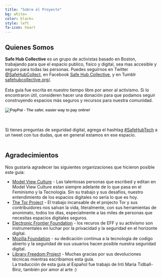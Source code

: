 ```yaml
---
title: "Sobre el Proyecto"
bg: white=
color: black=
style: left
fa-icon: heart
---
```


<h2 class="text-blue">Quienes Somos</h2>
<strong>Safe Hub Collective</strong> es un grupo de activistas basado en Boston, trabajando para que el espacio publico, fisico y digital, sea mas accesible y seguro para todas las personas. Puedes seguirnos en Twitter <a href="https://twitter.com/SafeHubCollect">@SafeHubCollect</a>, en Facebook <a href="https://www.facebook.com/safehubcollective">Safe Hub Collective</a>, y en Tumblr <a href="http://safehubcollective.org/">safehubcollective.org/</a>.
<br>
<br>
Esta guía fue escrita en nuestro tiempo libre por amor al activismo. Si lo encontraron útil, consideren hacer una donación para que podamos seguir construyendo espacios más seguros y recursos para nuestra comunidad. 
<p>
<form action="https://www.paypal.com/cgi-bin/webscr" method="post" target="_top" class="container center">
<input type="hidden" name="cmd" value="_s-xclick">
<input type="hidden" name="hosted_button_id" value="V64VACT32PPQS">
<input type="image" src="https://www.paypalobjects.com/en_US/i/btn/btn_donateCC_LG.gif" border="0" name="submit" alt="PayPal - The safer, easier way to pay online!">
<img alt="" border="0" src="https://www.paypalobjects.com/en_US/i/scr/pixel.gif" width="1" height="1">
</form>
</p>
<br>
<br>
Si tienes preguntas de seguridad digital, agrega el hashtag <a href="https://twitter.com/hashtag/SafeHubTech?f=realtime">#SafeHubTech</a> a un tweet con tus dudas, que en general estamos en ese espacio.
<br>
<br>

<h2 class="text-blue">Agradecimientos</h2>
Nos gustaría agradecer las siguientes organizaciones que hicieron posible este guía: 
<ul>
	<li><a href="https://modelviewculture.com/">Model View Culture</a> - Las talentosas personas que escribed y editan en Model View Culture estan siempre adelante de lo que pasa en el Feminismo y la Tecnología. Sin su trabajo y sus desafíos, nuestro entendimiento de los espacios digitales no sería lo que es hoy.</li>
	<li><a href="https://www.torproject.org/">The Tor Project</a> - El trabajo incansable de el projecto Tor y sus contribuidores nos salvan la vida, literalmente, con sus herramientas de anonimato, todos los dias, especialmente a las miles de personas que necesitas espacios digitales seguros. </li>
	<li><a href="https://www.eff.org/">Electronic Frontier Foundation</a> - los recuros de EFF y su activismo son instrumentales en luchar por la privacidad y la seguridad en el horizonte digital. </li>
	<li><a href="https://www.mozilla.org/en-US/">Mozilla Foundation</a> - su dedicación continua a la tecnología de codigo abierto y la seguridad de sus usuarios hacen posible nuestra seguridad digital.</li>
	<li><a href="https://libraryfreedomproject.org/">Library Freedom Project</a> - Muchas gracias por sus devoluciones técnicas mientras escribiamos esta guía.</li>
</li>
La traducción de esta guía al Español fue trabajo de Inti Maria Tidball-Binz, también por amor al arte :)


